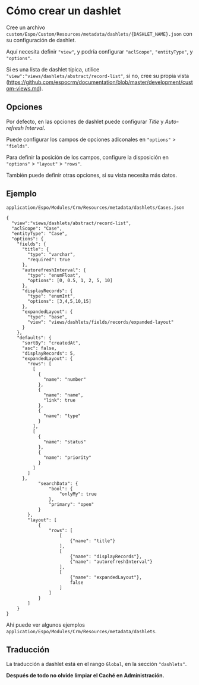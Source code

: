 # Cómo crear un dashlet

Cree un archivo `custom/Espo/Custom/Resources/metadata/dashlets/{DASHLET_NAME}.json` con su configuración de dashlet.

Aquí necesita definir `"view"`, y podría configurar `"aclScope"`, `"entityType"`, y `"options"`.

Si es una lista de dashlet típica, utilice `"view":"views/dashlets/abstract/record-list"`, si no, cree su propia vista (https://github.com/espocrm/documentation/blob/master/development/custom-views.md). 

## Opciones
Por defecto, en las opciones de dashlet puede configurar _Title_ y _Auto-refresh Interval_.

Puede configurar los campos de opciones adiconales en `"options"` > `"fields"`.

Para definir la posición de los campos, configure la disposición en `"options"` > `"layout"` > `"rows"`.

También puede definir otras opciones, si su vista necesita más datos.

## Ejemplo 

`application/Espo/Modules/Crm/Resources/metadata/dashlets/Cases.json`

```
{
  "view":"views/dashlets/abstract/record-list",
  "aclScope": "Case",
  "entityType": "Case",
  "options": {
    "fields": {
      "title": {
        "type": "varchar",
        "required": true
      },
      "autorefreshInterval": {
        "type": "enumFloat",
        "options": [0, 0.5, 1, 2, 5, 10]
      },
      "displayRecords": {
        "type": "enumInt",
        "options": [3,4,5,10,15]
      },
      "expandedLayout": {
        "type": "base",
        "view": "views/dashlets/fields/records/expanded-layout"
      }
    },
    "defaults": {
      "sortBy": "createdAt",
      "asc": false,
      "displayRecords": 5,
      "expandedLayout": {
        "rows": [
          [
            {
              "name": "number"
            },
            {
              "name": "name",
              "link": true
            },
            {
              "name": "type"
            }
          ],
          [
            {
              "name": "status"
            },
            {
              "name": "priority"
            }
          ]
        ]
      },
            "searchData": {
                "bool": {
                    "onlyMy": true
                },
                "primary": "open"
            }
        },
        "layout": [
            {
                "rows": [
                    [
                        {"name": "title"}
                    ],
                    [
                        {"name": "displayRecords"},
                        {"name": "autorefreshInterval"}
                    ],
                    [
                        {"name": "expandedLayout"},
                        false
                    ]
                ]
            }
        ]
    }
}
```

Ahí puede ver algunos ejemplos `application/Espo/Modules/Crm/Resources/metadata/dashlets`.

## Traducción 

La traducción a dashlet está en el rango `Global`, en la sección `"dashlets"`.

__Después de todo no olvide limpiar el Caché en Administración.__
